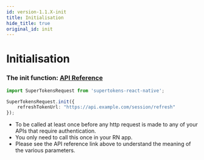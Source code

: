 ```yaml
---
id: version-1.1.X-init
title: Initialisation
hide_title: true
original_id: init
---
```


# Initialisation

### The init function: [API Reference](../api-reference/fetch#init-refreshtokenurl-sessionexpiredstatuscode-viainterceptor-refreshapicustomheaders)

```ts
import SuperTokensRequest from 'supertokens-react-native';

SuperTokensRequest.init({
    refreshTokenUrl: "https://api.example.com/session/refresh"
});
```

- To be called at least once before any http request is made to any of your APIs that require authentication.
- You only need to call this once in your RN app.
- Please see the API reference link above to understand the meaning of the various parameters.